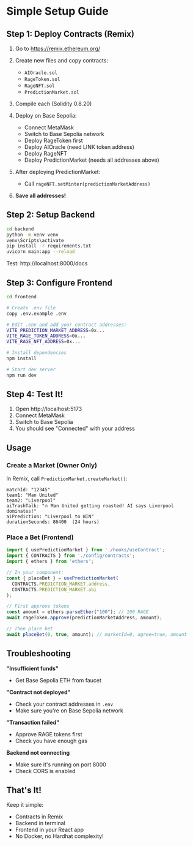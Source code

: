 # Simple Setup Guide

## Step 1: Deploy Contracts (Remix)

1. Go to https://remix.ethereum.org/
2. Create new files and copy contracts:
   - `AIOracle.sol`
   - `RageToken.sol`
   - `RageNFT.sol`
   - `PredictionMarket.sol`

3. Compile each (Solidity 0.8.20)

4. Deploy on Base Sepolia:
   - Connect MetaMask
   - Switch to Base Sepolia network
   - Deploy RageToken first
   - Deploy AIOracle (need LINK token address)
   - Deploy RageNFT
   - Deploy PredictionMarket (needs all addresses above)

5. After deploying PredictionMarket:
   - Call `rageNFT.setMinter(predictionMarketAddress)`

6. **Save all addresses!**

## Step 2: Setup Backend

```bash
cd backend
python -m venv venv
venv\Scripts\activate
pip install -r requirements.txt
uvicorn main:app --reload
```

Test: http://localhost:8000/docs

## Step 3: Configure Frontend

```bash
cd frontend

# Create .env file
copy .env.example .env

# Edit .env and add your contract addresses:
VITE_PREDICTION_MARKET_ADDRESS=0x...
VITE_RAGE_TOKEN_ADDRESS=0x...
VITE_RAGE_NFT_ADDRESS=0x...

# Install dependencies
npm install

# Start dev server
npm run dev
```

## Step 4: Test It!

1. Open http://localhost:5173
2. Connect MetaMask
3. Switch to Base Sepolia
4. You should see "Connected" with your address

## Usage

### Create a Market (Owner Only)

In Remix, call `PredictionMarket.createMarket()`:
```
matchId: "12345"
team1: "Man United"
team2: "Liverpool"
aiTrashTalk: "🔥 Man United getting roasted! AI says Liverpool dominates!"
aiPrediction: "Liverpool to WIN"
durationSeconds: 86400  (24 hours)
```

### Place a Bet (Frontend)

```javascript
import { usePredictionMarket } from './hooks/useContract';
import { CONTRACTS } from './config/contracts';
import { ethers } from 'ethers';

// In your component:
const { placeBet } = usePredictionMarket(
  CONTRACTS.PREDICTION_MARKET.address,
  CONTRACTS.PREDICTION_MARKET.abi
);

// First approve tokens
const amount = ethers.parseEther("100"); // 100 RAGE
await rageToken.approve(predictionMarketAddress, amount);

// Then place bet
await placeBet(0, true, amount); // marketId=0, agree=true, amount
```

## Troubleshooting

**"Insufficient funds"**
- Get Base Sepolia ETH from faucet

**"Contract not deployed"**
- Check your contract addresses in `.env`
- Make sure you're on Base Sepolia network

**"Transaction failed"**
- Approve RAGE tokens first
- Check you have enough gas

**Backend not connecting**
- Make sure it's running on port 8000
- Check CORS is enabled

## That's It!

Keep it simple:
- Contracts in Remix
- Backend in terminal
- Frontend in your React app
- No Docker, no Hardhat complexity!
